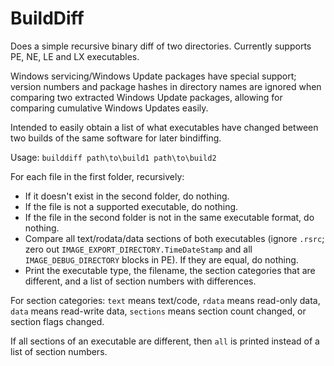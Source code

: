 # BuildDiff
Does a simple recursive binary diff of two directories. Currently supports PE, NE, LE and LX executables.

Windows servicing/Windows Update packages have special support; version numbers and package hashes in directory names are ignored when comparing two extracted Windows Update packages, allowing for comparing cumulative Windows Updates easily.

Intended to easily obtain a list of what executables have changed between two builds of the same software for later bindiffing.

Usage: `builddiff path\to\build1 path\to\build2`

For each file in the first folder, recursively:
- If it doesn't exist in the second folder, do nothing.
- If the file is not a supported executable, do nothing.
- If the file in the second folder is not in the same executable format, do nothing.
- Compare all text/rodata/data sections of both executables (ignore `.rsrc`; zero out `IMAGE_EXPORT_DIRECTORY.TimeDateStamp` and all `IMAGE_DEBUG_DIRECTORY` blocks in PE). If they are equal, do nothing.
- Print the executable type, the filename, the section categories that are different, and a list of section numbers with differences.

For section categories: `text` means text/code, `rdata` means read-only data, `data` means read-write data, `sections` means section count changed, or section flags changed.

If all sections of an executable are different, then `all` is printed instead of a list of section numbers.
